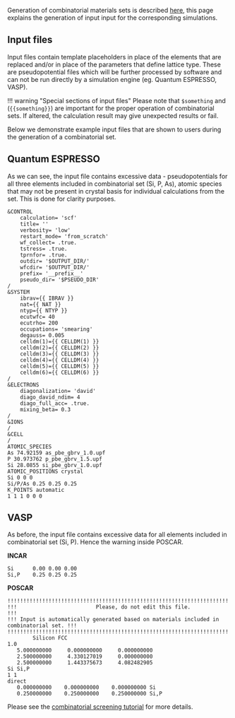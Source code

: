 <!-- by TB -->

Generation of combinatorial materials sets is described [here](../materials/combinatorial-sets.md), this page explains the generation of input input for the corresponding simulations.

## Input files

Input files contain template placeholders in place of the elements that are replaced and/or in place of the parameters that define lattice type.  These are pseudopotential files which will be further processed by software and can not be run directly by a simulation engine (eg. Quantum ESPRESSO, VASP).

!!! warning "Special sections of input files"
    Please note that `$something` and (`{{something}}`) are important for the proper operation of combinatorial sets. If altered, the calculation result may give unexpected results or fail.

Below we demonstrate example input files that are shown to users during the generation of a combinatorial set.

## Quantum ESPRESSO

As we can see, the input file contains excessive data - pseudopotentials for all three elements included in combinatorial set (Si, P, As), atomic species that may not be present in crystal basis for individual calculations from the set. This is done for clarity purposes.

```
&CONTROL
    calculation= 'scf'
    title= ''
    verbosity= 'low'
    restart_mode= 'from_scratch'
    wf_collect= .true.
    tstress= .true.
    tprnfor= .true.
    outdir= '$OUTPUT_DIR/'
    wfcdir= '$OUTPUT_DIR/'
    prefix= '__prefix__'
    pseudo_dir= '$PSEUDO_DIR'
/
&SYSTEM
    ibrav={{ IBRAV }}
    nat={{ NAT }}
    ntyp={{ NTYP }}
    ecutwfc= 40
    ecutrho= 200
    occupations= 'smearing'
    degauss= 0.005
    celldm(1)={{ CELLDM(1) }}
    celldm(2)={{ CELLDM(2) }}
    celldm(3)={{ CELLDM(3) }}
    celldm(4)={{ CELLDM(4) }}
    celldm(5)={{ CELLDM(5) }}
    celldm(6)={{ CELLDM(6) }}
/
&ELECTRONS
    diagonalization= 'david'
    diago_david_ndim= 4
    diago_full_acc= .true.
    mixing_beta= 0.3
/
&IONS
/
&CELL
/
ATOMIC_SPECIES
As 74.92159 as_pbe_gbrv_1.0.upf
P 30.973762 p_pbe_gbrv_1.5.upf
Si 28.0855 si_pbe_gbrv_1.0.upf
ATOMIC_POSITIONS crystal
Si 0 0 0
Si/P/As 0.25 0.25 0.25
K_POINTS automatic
1 1 1 0 0 0
```

## VASP

As before, the input file contains excessive data for all elements included in combinatorial set (Si, P). Hence the warning inside POSCAR.

**INCAR**
```
Si      0.00 0.00 0.00
Si,P    0.25 0.25 0.25
```

**POSCAR**
```
!!!!!!!!!!!!!!!!!!!!!!!!!!!!!!!!!!!!!!!!!!!!!!!!!!!!!!!!!!!!!!!!!!!!!!!!!!!!!!!!!!!!!!!!!!
!!!                         Please, do not edit this file.                             !!!
!!! Input is automatically generated based on materials included in combinatorial set. !!!
!!!!!!!!!!!!!!!!!!!!!!!!!!!!!!!!!!!!!!!!!!!!!!!!!!!!!!!!!!!!!!!!!!!!!!!!!!!!!!!!!!!!!!!!!!
        Silicon FCC
1.0
   5.000000000     0.000000000     0.000000000
   2.500000000     4.330127019     0.000000000
   2.500000000     1.443375673     4.082482905
Si Si,P
1 1
direct
   0.000000000    0.000000000    0.000000000 Si
   0.250000000    0.250000000    0.250000000 Si,P
```

Please see the [combinatorial screening tutorial](../tutorials/combinatorial-screening.md) for more details.
